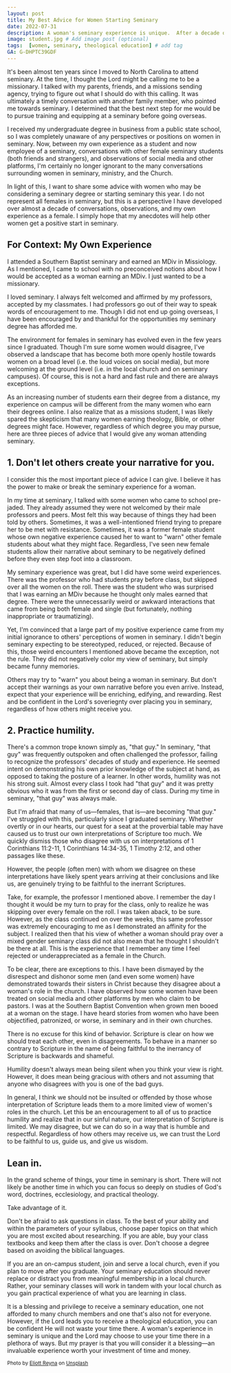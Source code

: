 ```yaml
---
layout: post
title: My Best Advice for Women Starting Seminary
date: 2022-07-31
description: A woman's seminary experience is unique.  After a decade of experience, conversations, and observations, this is my best advice for any female planning to go to seminary.   # Add post description (optional)
image: student.jpg # Add image post (optional)
tags:  [women, seminary, theological education] # add tag
GA: G-DHPTC39GDF
---
```


It's been almost ten years since I moved to North Carolina to attend seminary. At the time, I thought the Lord might be calling me to be a missionary. I talked with my parents, friends, and a missions sending agency, trying to figure out what I should do with this calling. It was ultimately a timely conversation with another family member, who pointed me towards seminary. I determined that the best next step for me would be to pursue training and equipping at a seminary before going overseas. 

I received my undergraduate degree in business from a public state school, so I was completely unaware of any perspectives or positions on women in seminary. Now, between my own experience as a student and now employee of a seminary, conversations with other female seminary students (both friends and strangers), and observations of social media and other platforms, I'm certainly no longer ignorant to the many conversations surrounding women in seminary, ministry, and the Church.

In light of this, I want to share some advice with women who may be considering a seminary degree or starting seminary this year. I do not represent all females in seminary, but this is a perspective I have developed over almost a decade of conversations, observations, and my own experience as a female.  I simply hope that my anecdotes will help other women get a positive start in seminary.

## For Context: My Own Experience

I attended a Southern Baptist seminary and earned an MDiv in Missiology. As I mentioned, I came to school with no preconceived notions about how I would be accepted as a woman earning an MDiv. I just wanted to be a missionary. 

I loved seminary. I always felt welcomed and affirmed by my professors, accepted by my classmates. I had professors go out of their way to speak words of encouragement to me. Though I did not end up going overseas, I have been encouraged by and thankful for the opportunities my seminary degree has afforded me.

The environment for females in seminary has evolved even in the few years since I graduated. Though I'm sure some women would disagree, I've observed a landscape that has become both more openly hostile towards women on a broad level (i.e. the loud voices on social media), but more welcoming at the ground level (i.e. in the local church and on seminary campuses). Of course, this is not a hard and fast rule and there are always exceptions.

As an increasing number of students earn their degree from a distance, my experience on campus will be different from the many women who earn their degrees online. I also realize that as a missions student, I was likely spared the skepticism that many women earning theology, Bible, or other degrees might face. However, regardless of which degree you may pursue, here are three pieces of advice that I would give any woman attending seminary.

## 1. Don't let others create your narrative for you.

I consider this the most important piece of advice I can give. I believe it has the power to make or break the seminary experience for a woman. 

In my time at seminary, I talked with some women who came to school pre-jaded. They already assumed they were not welcomed by their male professors and peers. Most felt this way because of things they had been told by others. Sometimes, it was a well-intentioned friend trying to prepare her to be met with resistance. Sometimes, it was a former female student whose own negative experience caused her to want to "warn" other female students about what they might face. Regardless, I've seen new female students allow their narrative about seminary to be negatively defined before they even step foot into a classroom.

My seminary experience was great, but I did have some weird experiences. There was the professor who had students pray before class, but skipped over all the women on the roll. There was the student who was surprised that I was earning an MDiv because he thought only males earned that degree. There were the unnecessarily weird or awkward interactions that came from being both female and single (but fortunately, nothing inappropriate or traumatizing).

Yet, I'm convinced that a large part of my positive experience came from my initial ignorance to others' perceptions of women in seminary. I didn't begin seminary expecting to be stereotyped, reduced, or rejected. Because of this, those weird encounters I mentioned above became the exception, not the rule. They did not negatively color my view of seminary, but simply became funny memories.

Others may try to "warn" you about being a woman in seminary. But don't accept their warnings as your own narrative before you even arrive. Instead, expect that your experience will be enriching, edifying, and rewarding. Rest and be confident in the Lord's soveriegnty over placing you in seminary, regardless of how others might receive you.

## 2. Practice humility. 

There's a common trope known simply as, "that guy." In seminary, "that guy" was frequently outspoken and often challenged the professor,  failing to recognize the professors' decades of study and experience. He seemed intent on demonstrating his own prior knowledge of the subject at hand, as opposed to taking the posture of a learner. In other words, humility was not his strong suit. Almost every class I took had "that guy" and it was pretty obvious who it was from the first or second day of class. During my time in seminary, "that guy" was always male. 

But I'm afraid that many of us—females, that is—are becoming "that guy." I've struggled with this, particularly since I graduated seminary. Whether overtly or in our hearts, our quest for a seat at the proverbial table may have caused us to trust our own interpretations of Scripture too much. We quickly dismiss those who disagree with us on interpretations of 1 Corinthians 11:2-11, 1 Corinthians 14:34-35, 1 Timothy 2:12, and other passages like these. 

However, the people (often men) with whom we disagree on these interpretations have likely spent years arriving at their conclusions and like us, are genuinely trying to be faithful to the inerrant Scriptures.

Take, for example, the professor I mentioned above. I remember the day I thought it would be my turn to pray for the class, only to realize he was skipping over every female on the roll. I was taken aback, to be sure. However, as the class continued on over the weeks, this same professor was extremely encouraging to me as I demonstrated an affinity for the subject. I realized then that his view of whether a woman should pray over a mixed gender seminary class did not also mean that he thought I shouldn't be there at all. This is the experience that I remember any time I feel rejected or underappreciated as a female in the Church.

To be clear, there are exceptions to this. I have been dismayed by the disrespect and dishonor some men (and even some women) have demonstrated towards their sisters in Christ because they disagree about a woman's role in the church. I have observed how some women have been treated on social media and other platforms by men who claim to be pastors. I was at the Southern Baptist Convention when grown men booed at a woman on the stage. I have heard stories from women who have been objectified, patronized, or worse, in seminary and in their own churches. 

There is no excuse for this kind of behavior. Scripture is clear on how we should treat each other, even in disagreements. To behave in a manner so contrary to Scripture in the name of being faithful to the inerrancy of Scripture is backwards and shameful.

Humility doesn't always mean being silent when you think your view is right. However, it does mean being gracious with others and not assuming that anyone who disagrees with you is one of the bad guys.

In general, I think we should not be insulted or offended by those whose interpretation of Scripture leads them to a more limited view of women's roles in the church. Let this be an encouragement to all of us to practice humility and realize that in our sinful nature, our interpretation of Scripture is limited. We may disagree, but we can do so in a way that is humble and respectful. Regardless of how others may receive us, we can trust the Lord to be faithful to us, guide us, and give us wisdom.

## Lean in. 

In the grand scheme of things, your time in seminary is short. There will not likely be another time in which you can focus so deeply on studies of God's word, doctrines, ecclesiology, and practical theology. 

Take advantage of it. 

Don't be afraid to ask questions in class. To the best of your ability and within the parameters of your syllabus, choose paper topics on that which you are most excited about researching. If you are able, buy your class textbooks and keep them after the class is over. Don't choose a degree based on avoiding the biblical languages.

If you are an on-campus student, join and serve a local church, even if you plan to move after you graduate. Your seminary education should never replace or distract you from meaningful membership in a local church. Rather, your seminary classes will work in tandem with your local church as you gain practical experience of what you are learning in class.   

It is a blessing and privilege to receive a seminary education, one not afforded to many church members and one that's also not for everyone. However, if the Lord leads you to receive a theological education, you can be confident He will not waste your time there. A woman's experience in seminary is unique and the Lord may choose to use your time there in a plethora of ways. But my prayer is that you will consider it a blessing—an invaluable experience worth your investment of time and money.

<sub>Photo by <a href="https://unsplash.com/@eliottreyna?utm_source=unsplash&utm_medium=referral&utm_content=creditCopyText">Eliott Reyna</a> on <a href="https://unsplash.com/s/photos/student?utm_source=unsplash&utm_medium=referral&utm_content=creditCopyText">Unsplash</a></sub>
  
